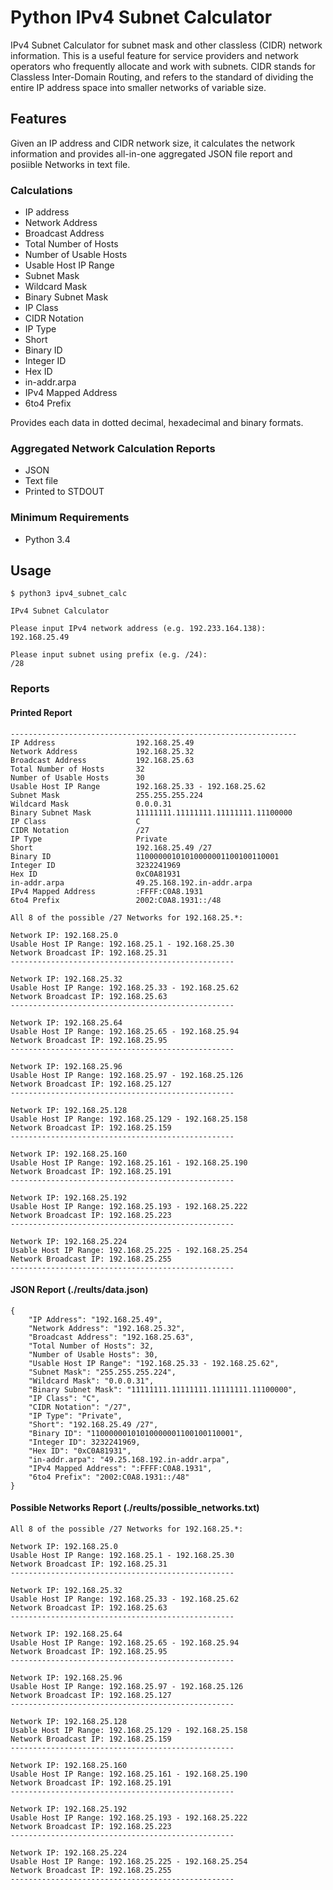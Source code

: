 Python IPv4 Subnet Calculator 
============================

IPv4 Subnet Calculator for subnet mask and other classless (CIDR) network information. 
This is a useful feature for service providers and network operators who frequently allocate and work with subnets. 
CIDR stands for Classless Inter-Domain Routing, and refers to the standard of dividing the entire IP address space 
into smaller networks of variable size.


Features
--------
Given an IP address and CIDR network size, it calculates the network information and provides all-in-one aggregated 
JSON file report and posiible Networks in text file.

### Calculations
 * IP address
 * Network Address
 * Broadcast Address 
 * Total Number of Hosts
 * Number of Usable Hosts
 * Usable Host IP Range
 * Subnet Mask
 * Wildcard Mask
 * Binary Subnet Mask
 * IP Class
 * CIDR Notation
 * IP Type
 * Short
 * Binary ID
 * Integer ID
 * Hex ID
 * in-addr.arpa
 * IPv4 Mapped Address
 * 6to4 Prefix
 
Provides each data in dotted decimal, hexadecimal and binary formats.

### Aggregated Network Calculation Reports
 * JSON
 * Text file
 * Printed to STDOUT


### Minimum Requirements
 * Python 3.4

Usage
-----

```
$ python3 ipv4_subnet_calc

IPv4 Subnet Calculator

Please input IPv4 network address (e.g. 192.233.164.138):
192.168.25.49

Please input subnet using prefix (e.g. /24):
/28  
```


### Reports

#### Printed Report
```
----------------------------------------------------------------
IP Address                  192.168.25.49
Network Address             192.168.25.32
Broadcast Address           192.168.25.63
Total Number of Hosts       32
Number of Usable Hosts      30
Usable Host IP Range        192.168.25.33 - 192.168.25.62
Subnet Mask                 255.255.255.224
Wildcard Mask               0.0.0.31
Binary Subnet Mask          11111111.11111111.11111111.11100000
IP Class                    C
CIDR Notation               /27
IP Type                     Private
Short                       192.168.25.49 /27
Binary ID                   11000000101010000001100100110001
Integer ID                  3232241969
Hex ID                      0xC0A81931
in-addr.arpa                49.25.168.192.in-addr.arpa
IPv4 Mapped Address         :FFFF:C0A8.1931
6to4 Prefix                 2002:C0A8.1931::/48

All 8 of the possible /27 Networks for 192.168.25.*:

Network IP: 192.168.25.0
Usable Host IP Range: 192.168.25.1 - 192.168.25.30
Network Broadcast IP: 192.168.25.31
--------------------------------------------------

Network IP: 192.168.25.32
Usable Host IP Range: 192.168.25.33 - 192.168.25.62
Network Broadcast IP: 192.168.25.63
--------------------------------------------------

Network IP: 192.168.25.64
Usable Host IP Range: 192.168.25.65 - 192.168.25.94
Network Broadcast IP: 192.168.25.95
--------------------------------------------------

Network IP: 192.168.25.96
Usable Host IP Range: 192.168.25.97 - 192.168.25.126
Network Broadcast IP: 192.168.25.127
--------------------------------------------------

Network IP: 192.168.25.128
Usable Host IP Range: 192.168.25.129 - 192.168.25.158
Network Broadcast IP: 192.168.25.159
--------------------------------------------------

Network IP: 192.168.25.160
Usable Host IP Range: 192.168.25.161 - 192.168.25.190
Network Broadcast IP: 192.168.25.191
--------------------------------------------------

Network IP: 192.168.25.192
Usable Host IP Range: 192.168.25.193 - 192.168.25.222
Network Broadcast IP: 192.168.25.223
--------------------------------------------------

Network IP: 192.168.25.224
Usable Host IP Range: 192.168.25.225 - 192.168.25.254
Network Broadcast IP: 192.168.25.255
--------------------------------------------------
```


#### JSON Report (./reults/data.json)
```
{
    "IP Address": "192.168.25.49",
    "Network Address": "192.168.25.32",
    "Broadcast Address": "192.168.25.63",
    "Total Number of Hosts": 32,
    "Number of Usable Hosts": 30,
    "Usable Host IP Range": "192.168.25.33 - 192.168.25.62",
    "Subnet Mask": "255.255.255.224",
    "Wildcard Mask": "0.0.0.31",
    "Binary Subnet Mask": "11111111.11111111.11111111.11100000",
    "IP Class": "C",
    "CIDR Notation": "/27",
    "IP Type": "Private",
    "Short": "192.168.25.49 /27",
    "Binary ID": "11000000101010000001100100110001",
    "Integer ID": 3232241969,
    "Hex ID": "0xC0A81931",
    "in-addr.arpa": "49.25.168.192.in-addr.arpa",
    "IPv4 Mapped Address": ":FFFF:C0A8.1931",
    "6to4 Prefix": "2002:C0A8.1931::/48"
}
```

#### Possible Networks Report (./reults/possible_networks.txt)
```
All 8 of the possible /27 Networks for 192.168.25.*:

Network IP: 192.168.25.0
Usable Host IP Range: 192.168.25.1 - 192.168.25.30
Network Broadcast IP: 192.168.25.31
--------------------------------------------------

Network IP: 192.168.25.32
Usable Host IP Range: 192.168.25.33 - 192.168.25.62
Network Broadcast IP: 192.168.25.63
--------------------------------------------------

Network IP: 192.168.25.64
Usable Host IP Range: 192.168.25.65 - 192.168.25.94
Network Broadcast IP: 192.168.25.95
--------------------------------------------------

Network IP: 192.168.25.96
Usable Host IP Range: 192.168.25.97 - 192.168.25.126
Network Broadcast IP: 192.168.25.127
--------------------------------------------------

Network IP: 192.168.25.128
Usable Host IP Range: 192.168.25.129 - 192.168.25.158
Network Broadcast IP: 192.168.25.159
--------------------------------------------------

Network IP: 192.168.25.160
Usable Host IP Range: 192.168.25.161 - 192.168.25.190
Network Broadcast IP: 192.168.25.191
--------------------------------------------------

Network IP: 192.168.25.192
Usable Host IP Range: 192.168.25.193 - 192.168.25.222
Network Broadcast IP: 192.168.25.223
--------------------------------------------------

Network IP: 192.168.25.224
Usable Host IP Range: 192.168.25.225 - 192.168.25.254
Network Broadcast IP: 192.168.25.255
--------------------------------------------------
```